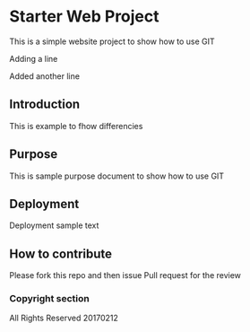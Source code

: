 # Starter Web Project

This is a simple website project to show how to use GIT

Adding a line

Added another line

## Introduction

This is example to fhow differencies

## Purpose

This is sample purpose document to show how to use GIT

## Deployment

Deployment sample text

## How to contribute

Please fork this repo and then issue Pull request for the review

### Copyright section

All Rights Reserved 20170212
